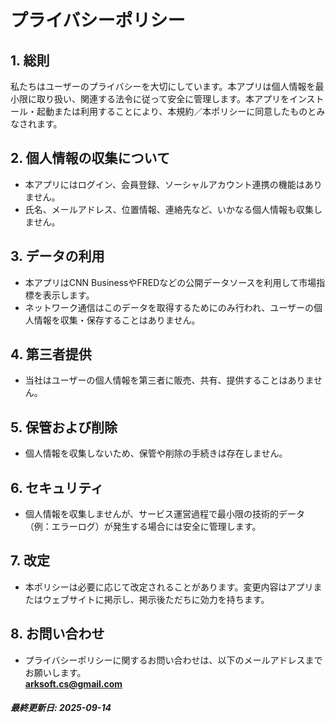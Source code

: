 # プライバシーポリシー

## 1. 総則
私たちはユーザーのプライバシーを大切にしています。本アプリは個人情報を最小限に取り扱い、関連する法令に従って安全に管理します。本アプリをインストール・起動または利用することにより、本規約／本ポリシーに同意したものとみなされます。

## 2. 個人情報の収集について
- 本アプリにはログイン、会員登録、ソーシャルアカウント連携の機能はありません。  
- 氏名、メールアドレス、位置情報、連絡先など、いかなる個人情報も収集しません。  

## 3. データの利用
- 本アプリはCNN BusinessやFREDなどの公開データソースを利用して市場指標を表示します。  
- ネットワーク通信はこのデータを取得するためにのみ行われ、ユーザーの個人情報を収集・保存することはありません。  

## 4. 第三者提供
- 当社はユーザーの個人情報を第三者に販売、共有、提供することはありません。  

## 5. 保管および削除
- 個人情報を収集しないため、保管や削除の手続きは存在しません。  

## 6. セキュリティ
- 個人情報を収集しませんが、サービス運営過程で最小限の技術的データ（例：エラーログ）が発生する場合には安全に管理します。  

## 7. 改定
- 本ポリシーは必要に応じて改定されることがあります。変更内容はアプリまたはウェブサイトに掲示し、掲示後ただちに効力を持ちます。  

## 8. お問い合わせ
- プライバシーポリシーに関するお問い合わせは、以下のメールアドレスまでお願いします。  
**arksoft.cs@gmail.com**

##### 最終更新日: 2025-09-14
